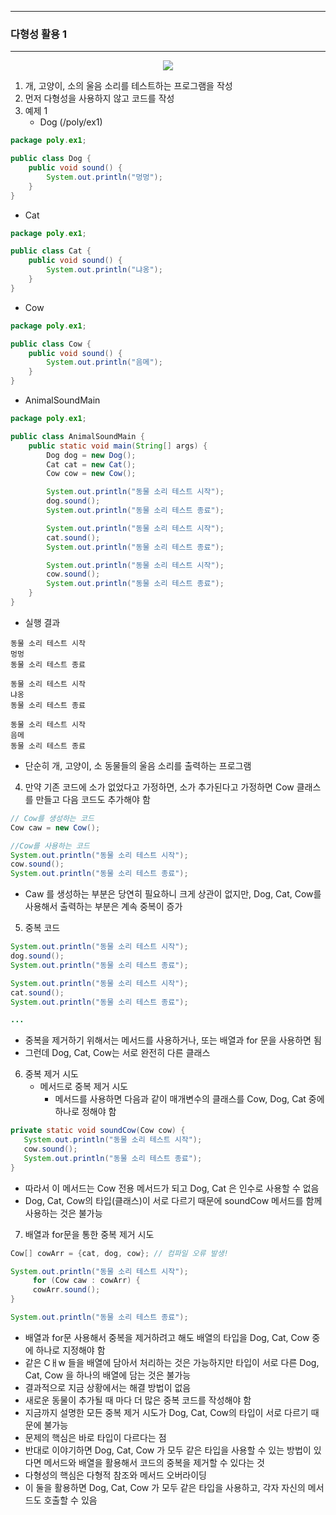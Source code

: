 -----
### 다형성 활용 1
-----
<div align="center">
<img src="https://github.com/user-attachments/assets/9f4c9373-46b9-4d96-a54f-6ca3280696d6">
</div>

1. 개, 고양이, 소의 울음 소리를 테스트하는 프로그램을 작성
2. 먼저 다형성을 사용하지 않고 코드를 작성
3. 예제 1
   - Dog (/poly/ex1)
```java
package poly.ex1;

public class Dog {
    public void sound() {
        System.out.println("멍멍");
    }
}
```
   - Cat
```java
package poly.ex1;

public class Cat {
    public void sound() {
        System.out.println("냐옹");
    }
}
```
 
   - Cow
```java
package poly.ex1;

public class Cow {
    public void sound() {
        System.out.println("음메");
    }
}
```

  - AnimalSoundMain
```java
package poly.ex1;

public class AnimalSoundMain {
    public static void main(String[] args) {
        Dog dog = new Dog();
        Cat cat = new Cat();
        Cow cow = new Cow();

        System.out.println("동물 소리 테스트 시작");
        dog.sound();
        System.out.println("동물 소리 테스트 종료");

        System.out.println("동물 소리 테스트 시작");
        cat.sound();
        System.out.println("동물 소리 테스트 종료");

        System.out.println("동물 소리 테스트 시작");
        cow.sound();
        System.out.println("동물 소리 테스트 종료");
    }
}
```
   - 실행 결과
```
동물 소리 테스트 시작
멍멍
동물 소리 테스트 종료

동물 소리 테스트 시작
냐옹
동물 소리 테스트 종료

동물 소리 테스트 시작
음메
동물 소리 테스트 종료
```

  - 단순히 개, 고양이, 소 동물들의 울음 소리를 출력하는 프로그램

4. 만약 기존 코드에 소가 없었다고 가정하면, 소가 추가된다고 가정하면 Cow 클래스를 만들고 다음 코드도 추가해야 함
```java
// Cow를 생성하는 코드
Cow caw = new Cow();

//Cow를 사용하는 코드
System.out.println("동물 소리 테스트 시작");
cow.sound();
System.out.println("동물 소리 테스트 종료");
```
   -  Caw 를 생성하는 부분은 당연히 필요하니 크게 상관이 없지만, Dog, Cat, Cow를 사용해서 출력하는 부분은 계속 중복이 증가

5. 중복 코드
```java
System.out.println("동물 소리 테스트 시작");
dog.sound();
System.out.println("동물 소리 테스트 종료");

System.out.println("동물 소리 테스트 시작");
cat.sound();
System.out.println("동물 소리 테스트 종료");

...
```
  - 중복을 제거하기 위해서는 메서드를 사용하거나, 또는 배열과 for 문을 사용하면 됨
  - 그런데 Dog, Cat, Cow는 서로 완전히 다른 클래스

6. 중복 제거 시도
   - 메서드로 중복 제거 시도
      + 메서드를 사용하면 다음과 같이 매개변수의 클래스를 Cow, Dog, Cat 중에 하나로 정해야 함
```java
private static void soundCow(Cow cow) {
   System.out.println("동물 소리 테스트 시작");
   cow.sound();
   System.out.println("동물 소리 테스트 종료");
}
```
   - 따라서 이 메서드는 Cow 전용 메서드가 되고 Dog, Cat 은 인수로 사용할 수 없음
   - Dog, Cat, Cow의 타입(클래스)이 서로 다르기 때문에 soundCow 메서드를 함께 사용하는 것은 불가능

7. 배열과 for문을 통한 중복 제거 시도
```java
Cow[] cowArr = {cat, dog, cow}; // 컴파일 오류 발생!

System.out.println("동물 소리 테스트 시작");
     for (Cow caw : cowArr) {
     cowArr.sound();
}

System.out.println("동물 소리 테스트 종료");
```
   - 배열과 for문 사용해서 중복을 제거하려고 해도 배열의 타입을 Dog, Cat, Cow 중에 하나로 지정해야 함
   - 같은 Cㅐw 들을 배열에 담아서 처리하는 것은 가능하지만 타입이 서로 다른 Dog, Cat, Cow 을 하나의 배열에 담는 것은 불가능
   - 결과적으로 지금 상황에서는 해결 방법이 없음
   - 새로운 동물이 추가될 때 마다 더 많은 중복 코드를 작성해야 함
   - 지금까지 설명한 모든 중복 제거 시도가 Dog, Cat, Cow의 타입이 서로 다르기 때문에 불가능
   - 문제의 핵심은 바로 타입이 다르다는 점
   - 반대로 이야기하면 Dog, Cat, Cow 가 모두 같은 타입을 사용할 수 있는 방법이 있다면 메서드와 배열을 활용해서 코드의 중복을 제거할 수 있다는 것
   - 다형성의 핵심은 다형적 참조와 메서드 오버라이딩
   - 이 둘을 활용하면 Dog, Cat, Cow 가 모두 같은 타입을 사용하고, 각자 자신의 메서드도 호출할 수 있음
